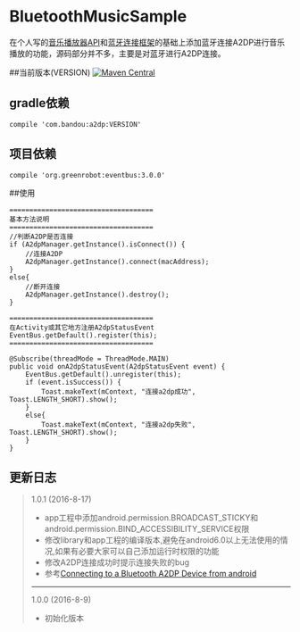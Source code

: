 # BluetoothMusicSample
在个人写的[音乐播放器API](https://github.com/ALonelyTraveler/MusicLibrarySample)和[蓝牙连接框架](https://github.com/ALonelyTraveler/BluetoothLibrarySample)的基础上添加蓝牙连接A2DP进行音乐播放的功能，源码部分并不多，主要是对蓝牙进行A2DP连接。

##当前版本(VERSION)
[![Maven Central](https://img.shields.io/badge/VERSION-1.0.2-orange.svg)](https://bintray.com/gcssloop/maven/sutil/view)

## gradle依赖

	compile 'com.bandou:a2dp:VERSION'
	
## 项目依赖

	compile 'org.greenrobot:eventbus:3.0.0'
	
##使用

	====================================
	基本方法说明
	====================================
	//判断A2DP是否连接
	if (A2dpManager.getInstance().isConnect()) {
		//连接A2DP
		A2dpManager.getInstance().connect(macAddress);
	}
	else{
		//断开连接
		A2dpManager.getInstance().destroy();
	}
	
	====================================
	在Activity或其它地方注册A2dpStatusEvent
	EventBus.getDefault().register(this);
	====================================
	
	@Subscribe(threadMode = ThreadMode.MAIN)
    public void onA2dpStatusEvent(A2dpStatusEvent event) {
        EventBus.getDefault().unregister(this);
        if (event.isSuccess()) {
            Toast.makeText(mContext, "连接a2dp成功", Toast.LENGTH_SHORT).show();
        }
        else{
            Toast.makeText(mContext, "连接a2dp失败", Toast.LENGTH_SHORT).show();
        }
    }

## 更新日志

>
>1.0.1 (2016-8-17)
>
>* app工程中添加android.permission.BROADCAST_STICKY和android.permission.BIND_ACCESSIBILITY_SERVICE权限
>* 修改library和app工程的编译版本,避免在android6.0以上无法使用的情况,如果有必要大家可以自己添加运行时权限的功能
>* 修改A2DP连接成功时提示连接失败的bug
>* 参考[Connecting to a Bluetooth A2DP Device from android](https://derivedcode.wordpress.com/2013/10/09/connecting-to-a-bluetooth-a2dp-device-from-android/)
>
>--------------------------------------
>
>1.0.0 (2016-8-9)
>
>* 初始化版本
>
